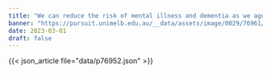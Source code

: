 ```yaml
---
title: "We can reduce the risk of mental illness and dementia as we age"
banner: "https://pursuit.unimelb.edu.au/__data/assets/image/0029/76961/Reducing-the-risk-of-mental-illness-and-dementia-as-we-age_5a0419f8-6e30-4ff2-a0b9-f7e1eefe1d8d.jpg"
date: 2023-03-01
draft: false
---
```


{{< json_article file="data/p76952.json" >}}